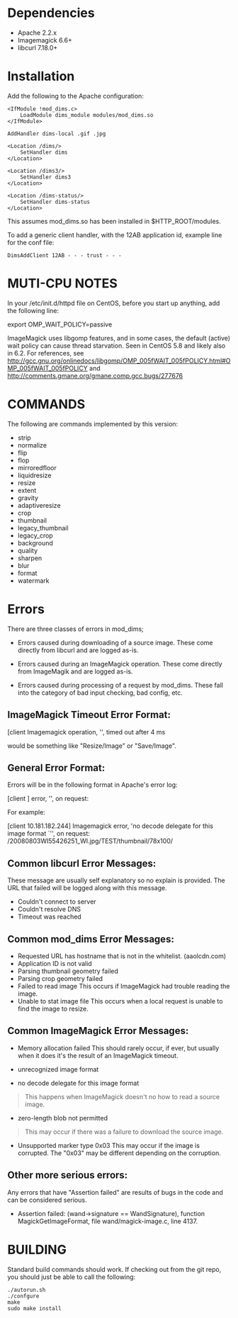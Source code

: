 Dependencies
============

* Apache 2.2.x
* Imagemagick 6.6+
* libcurl 7.18.0+

Installation
============

Add the following to the Apache configuration:

    <IfModule !mod_dims.c>
        LoadModule dims_module modules/mod_dims.so
    </IfModule>

    AddHandler dims-local .gif .jpg

    <Location /dims/>
        SetHandler dims
    </Location>

    <Location /dims3/>
        SetHandler dims3
    </Location>

    <Location /dims-status/>
        SetHandler dims-status
    </Location>

This assumes mod_dims.so has been installed in $HTTP_ROOT/modules.

To add a generic client handler, with the 12AB application id, example line for the conf file:

    DimsAddClient 12AB - - - trust - - -

MUTI-CPU NOTES
==============

In your /etc/init.d/httpd file on CentOS, before you start up anything, add the following line:

   export OMP_WAIT_POLICY=passive

ImageMagick uses libgomp features, and in some cases, the default (active) wait policy can cause
thread starvation. Seen in CentOS 5.8 and likely also in 6.2. For references, see
http://gcc.gnu.org/onlinedocs/libgomp/OMP_005fWAIT_005fPOLICY.html#OMP_005fWAIT_005fPOLICY and
http://comments.gmane.org/gmane.comp.gcc.bugs/277676



COMMANDS
========

The following are commands implemented by this version:
- strip
- normalize
- flip
- flop
- mirroredfloor
- liquidresize
- resize
- extent
- gravity
- adaptiveresize
- crop
- thumbnail
- legacy_thumbnail
- legacy_crop
- background
- quality
- sharpen
- blur
- format
- watermark



Errors
======

There are three classes of errors in mod_dims;

- Errors caused during downloading of a source image.  These
  come directly from libcurl and are logged as-is.

- Errors caused during an ImageMagick operation.  These come
  directly from ImageMagik and are logged as-is.

- Errors caused during processing of a request by mod_dims.  These
  fall into the category of bad input checking, bad config, etc.

ImageMagick Timeout Error Format:
---------------------------------

[client <client ip address> Imagemagick operation, '<operation>', timed out after 4 ms

<operation> would be something like "Resize/Image" or "Save/Image".

General Error Format:
---------------------

Errors will be in the following format in Apache's error log:

[client <client ip address>] <source> error, '<source error message>', on request: <request uri>

For example:

[client 10.181.182.244] Imagemagick error, 'no decode delegate for this image
format `'', on request: /20080803WI55426251_WI.jpg/TEST/thumbnail/78x100/

Common libcurl Error Messages:
------------------------------

These message are usually self explanatory so no explain is provided.  The
URL that failed will be logged along with this message.

* Couldn't connect to server
* Couldn't resolve DNS
* Timeout was reached

Common mod_dims Error Messages:
--------------------------------

* Requested URL has hostname that is not in the whitelist. (aaolcdn.com)
* Application ID is not valid
* Parsing thumbnail geometry failed
* Parsing crop geometry failed
* Failed to read image
    This occurs if ImageMagick had trouble reading the image.
* Unable to stat image file
    This occurs when a local request is unable to find the image to resize.

Common ImageMagick Error Messages:
---------------------------------

* Memory allocation failed
    This should rarely occur, if ever, but usually when it does it's the result
    of an ImageMagick timeout.

* unrecognized image format
* no decode delegate for this image format
>    This happens when ImageMagick doesn't no how to read a source image.

* zero-length blob not permitted
>    This may occur if there was a failure to download the source image.

* Unsupported marker type 0x03
    This may occur if the image is corrupted.  The "0x03" may be different
    depending on the corruption.

Other more serious errors:
--------------------------

Any errors that have "Assertion failed" are results of bugs in the code and
can be considered serious.

- Assertion failed: (wand->signature == WandSignature),
  function MagickGetImageFormat, file wand/magick-image.c, line 4137.


BUILDING
========

Standard build commands should work. If checking out from the git repo,
you should just be able to call the following:

    ./autorun.sh
    ./confgure
    make
    sudo make install

